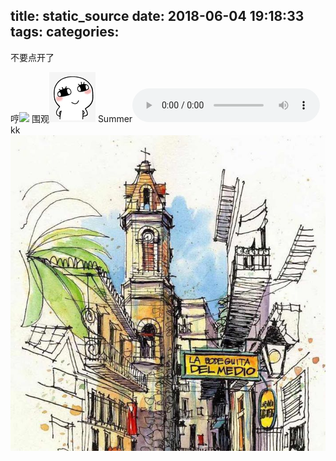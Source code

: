title: static_source
date: 2018-06-04 19:18:33
tags:
categories:
---
不要点开了

<!-- more -->

哼![](/img/哼.png)
围观![](/img/围观.png)
Summer<audio controls="controls" src="/resource/久石让 - Summer.mp3"></audio>
kk![](/img/kk.jpg)